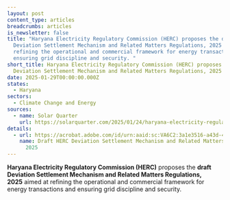 ```yaml
---
layout: post
content_type: articles
breadcrumbs: articles
is_newsletter: false
title: "Haryana Electricity Regulatory Commission (HERC) proposes the draft
  Deviation Settlement Mechanism and Related Matters Regulations, 2025 aimed at
  refining the operational and commercial framework for energy transactions and
  ensuring grid discipline and security. "
short_title: Haryana Electricity Regulatory Commission (HERC) proposes the draft
  Deviation Settlement Mechanism and Related Matters Regulations, 2025
date: 2025-01-29T00:00:00.000Z
states:
  - Haryana
sectors:
  - Climate Change and Energy
sources:
  - name: Solar Quarter
    url: https://solarquarter.com/2025/01/24/haryana-electricity-regulatory-commission-proposes-2025-draft-for-deviation-settlement-mechanism-and-renewable-energy-integration/
details:
  - url: https://acrobat.adobe.com/id/urn:aaid:sc:VA6C2:3a1e3516-a43d-4b02-a4be-4339b758578b
    name: Draft HERC Deviation Settlement Mechanism and Related Matters Regulations,
      2025
---
```

**Haryana Electricity Regulatory Commission (HERC)** proposes the **draft Deviation Settlement Mechanism and Related Matters Regulations, 2025** aimed at refining the operational and commercial framework for energy transactions and ensuring grid discipline and security.
